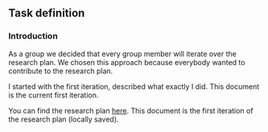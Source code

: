 ## Task definition

### Introduction
As a group we decided that every group member will iterate over the research plan. We chosen this approach because everybody wanted to contribute to the research plan. 

I started with the first iteration, described what exactly I did. This document is the current first iteration. 

You can find the research plan [here](/Evidence/Research%20Project/Research%20plan%20by%20Matt%20V1.pdf). This document is the first iteration of the research plan (locally saved). 


